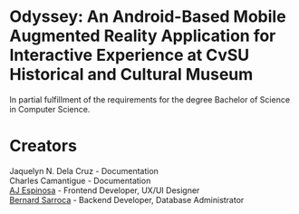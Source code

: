 <h1>Odyssey: An Android-Based Mobile Augmented Reality Application for Interactive Experience at CvSU Historical and Cultural Museum</h1>

In partial fulfillment of the requirements for the degree Bachelor of Science in Computer Science.

<h1>Creators</h1>
Jaquelyn N. Dela Cruz - Documentation <br>
Charles Camantigue - Documentation <br>
<a href="https://github.com/aaronjoshuaespinosa" target="_blank">AJ Espinosa</a> - Frontend Developer, UX/UI Designer <br>
<a href="https://github.com/iamnards" target="_blank">Bernard Sarroca</a> - Backend Developer, Database Administrator <br>
